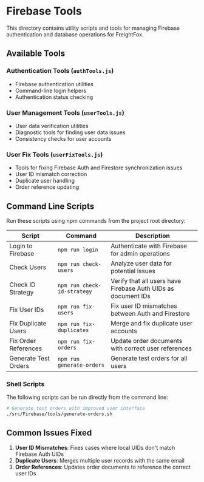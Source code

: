 # Firebase Tools

This directory contains utility scripts and tools for managing Firebase authentication and database operations for FreightFox.

## Available Tools

### Authentication Tools (`authTools.js`)
- Firebase authentication utilities
- Command-line login helpers
- Authentication status checking

### User Management Tools (`userTools.js`)
- User data verification utilities
- Diagnostic tools for finding user data issues
- Consistency checks for user accounts

### User Fix Tools (`userFixTools.js`)
- Tools for fixing Firebase Auth and Firestore synchronization issues
- User ID mismatch correction
- Duplicate user handling
- Order reference updating

## Command Line Scripts

Run these scripts using npm commands from the project root directory:

| Script | Command | Description |
|--------|---------|-------------|
| Login to Firebase | `npm run login` | Authenticate with Firebase for admin operations |
| Check Users | `npm run check-users` | Analyze user data for potential issues |
| Check ID Strategy | `npm run check-id-strategy` | Verify that all users have Firebase Auth UIDs as document IDs |
| Fix User IDs | `npm run fix-users` | Fix user ID mismatches between Auth and Firestore |
| Fix Duplicate Users | `npm run fix-duplicates` | Merge and fix duplicate user accounts |
| Fix Order References | `npm run fix-orders` | Update order documents with correct user references |
| Generate Test Orders | `npm run generate-orders` | Generate test orders for all users |

### Shell Scripts

The following scripts can be run directly from the command line:

```bash
# Generate test orders with improved user interface
./src/Firebase/tools/generate-orders.sh
```

## Common Issues Fixed

1. **User ID Mismatches**: Fixes cases where local UIDs don't match Firebase Auth UIDs
2. **Duplicate Users**: Merges multiple user records with the same email
3. **Order References**: Updates order documents to reference the correct user IDs

